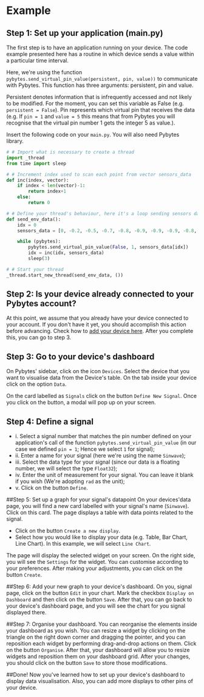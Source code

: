 # Example

## Step 1: Set up your application (main.py)
The first step is to have an application running on your device. The code example presented here has a routine in which device sends a value within a particular time interval.

Here, we're using the function ``pybytes.send_virtual_pin_value(persistent, pin, value))`` to communicate with Pybytes. This function has three arguments: persistent, pin and value.

Persistent denotes information that is infrequently accessed and not likely to be modified. For the moment, you can set this variable as False (e.g. ``persistent = False``).
Pin represents which virtual pin that receives the data (e.g. If ``pin = 1`` and ``value = 5`` this means that from Pybytes you will recognise that the virtual pin number 1 gets the integer 5 as value.).

Insert the following code on your ``main.py``. You will also need Pybytes library.

```python
# # Import what is necessary to create a thread
import _thread
from time import sleep

# # Increment index used to scan each point from vector sensors_data
def inc(index, vector):
    if index < len(vector)-1:
        return index+1
    else:
        return 0

# # Define your thread's behaviour, here it's a loop sending sensors data every 10 seconds
def send_env_data():
    idx = 0
    sensors_data = [0, -0.2, -0.5, -0.7, -0.8, -0.9, -0.9, -0.9, -0.8, -0.6, -0.4, -0.2, 0, 0.3, 0.5, 0.7, 0.8, 0.9, 0.9, 0.9, 0.8, 0.6, 0.4, 0.1]

    while (pybytes):
        pybytes.send_virtual_pin_value(False, 1, sensors_data[idx])
        idx = inc(idx, sensors_data)
        sleep(3)

# # Start your thread
_thread.start_new_thread(send_env_data, ())
```

## Step 2: Is your device already connected to your Pybytes account?
At this point, we assume that you already have your device connected to your account. If you don't have it yet, you should accomplish this action before advancing. Check how to [add your device here](../connect/intro.md). After you complete this, you can go to step 3.


## Step 3: Go to your device's dashboard
On Pybytes' sidebar, click on the icon ``Devices``.
Select the device that you want to visualise data from the Device's table.
On the tab inside your device click on the option ``Data``.

On the card labelled as ``Signals`` click on the button ``Define New Signal``.
Once you click on the button, a modal will pop up on your screen.

## Step 4: Define a signal
- i. Select a signal number that matches the pin number defined on your application's call of the function ``pybytes.send_virtual_pin_value`` (in our case we defined ``pin = 1``; Hence we select ``1`` for signal);
- ii. Enter a name for your signal (here we're using the name ``Sinwave``);
- iii. Select the data type for your signal (since our data is a floating number, we will select the type ``Float32``);
- iv. Enter the unit of measurement for your signal. You can leave it blank if you wish (We're adopting ``rad`` as the unit);
- v. Click on the button ``Define``.

##Step 5: Set up a graph for your signal's datapoint
On your devices'data page, you will find a new card labelled with your signal's name (``Sinwave``). Click on this card.
The page displays a table with data points related to the signal.
- Click on the button ``Create a new display``.
- Select how you would like to display your data (e.g. Table, Bar Chart, Line Chart). In this example, we will select ``Line Chart``.

The page will display the selected widget on your screen. On the right side, you will see the ``Settings`` for the widget. You can customise according to your preferences. After making your adjustments, you can click on the button ``Create``.

##Step 6: Add your new graph to your device's dashboard.
On you, signal page, click on the button ``Edit`` in your chart. Mark the checkbox ``Display on Dashboard`` and then click on the button ``Save``. After that, you can go back to your device's dashboard page, and you will see the chart for you signal displayed there.

##Step 7: Organise your dashboard.
You can reorganise the elements inside your dashboard as you wish. You can resize a widget by clicking on the triangle on the right down corner and dragging the pointer, and you can reposition each widget by performing drag-and-drop actions on them.
Click on the button ``Organise``. After that, your dashboard will allow you to resize widgets and reposition them on your dashboard grid. After your changes, you should click on the button ``Save`` to store those modifications.

##Done!
Now you've learned how to set up your device's dashboard to display data visualisation. Also, you can add more displays to other pins of your device.
